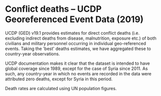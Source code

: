 # Conflict deaths – UCDP Georeferenced Event Data (2019)

UCDP (GED) v19.1 provides estimates for direct conflict deaths (i.e. excluding indirect deaths from disease, malnutrition, exposure etc.) of both civilians and military personnel occurring in individual geo-referenced events. Taking the 'best' deaths estimates, we have aggregated these to country-year observations.

UCDP documentation makes it clear that the dataset is intended to have global coverage since 1989, except for the case of Syria since 2011. As such, any country-year in which no events are recorded in the data were attributed zero deaths, except for Syria in this period.

Death rates are calculated using UN population figures.